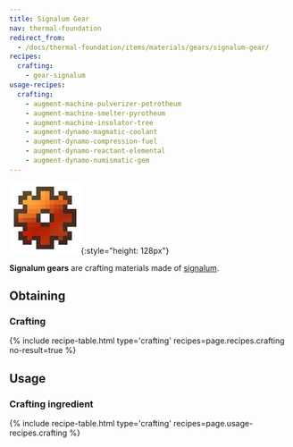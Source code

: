 ```yaml
---
title: Signalum Gear
nav: thermal-foundation
redirect_from:
  - /docs/thermal-foundation/items/materials/gears/signalum-gear/
recipes:
  crafting:
    - gear-signalum
usage-recipes:
  crafting:
    - augment-machine-pulverizer-petrotheum
    - augment-machine-smelter-pyrotheum
    - augment-machine-insolator-tree
    - augment-dynamo-magmatic-coolant
    - augment-dynamo-compression-fuel
    - augment-dynamo-reactant-elemental
    - augment-dynamo-numismatic-gem
---
```


![Signalum gear](/assets/images/thermal-foundation/gear-signalum.png){:style="height: 128px"}


**Signalum gears** are crafting materials made of
[signalum](/docs/signalum-ingot/).


Obtaining
---------

### Crafting
{% include recipe-table.html type='crafting' recipes=page.recipes.crafting no-result=true %}


Usage
-----

### Crafting ingredient
{% include recipe-table.html type='crafting' recipes=page.usage-recipes.crafting %}
